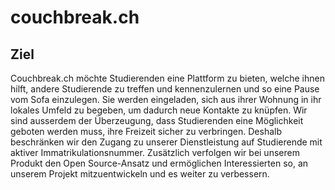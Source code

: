 # couchbreak.ch

## Ziel
Couchbreak.ch möchte Studierenden eine Plattform zu bieten, welche ihnen hilft, andere Studierende zu treffen und kennenzulernen und so eine Pause vom Sofa einzulegen. Sie werden eingeladen, sich aus ihrer Wohnung in ihr lokales Umfeld zu begeben, um dadurch neue Kontakte zu knüpfen.
Wir sind ausserdem der Überzeugung, dass Studierenden eine Möglichkeit geboten werden muss, ihre Freizeit sicher zu verbringen. Deshalb beschränken wir den Zugang zu unserer Dienstleistung auf Studierende mit aktiver Immatrikulationsnummer. Zusätzlich verfolgen wir bei unserem Produkt den Open Source-Ansatz und ermöglichen Interessierten so, an unserem Projekt mitzuentwickeln und es weiter zu verbessern.
